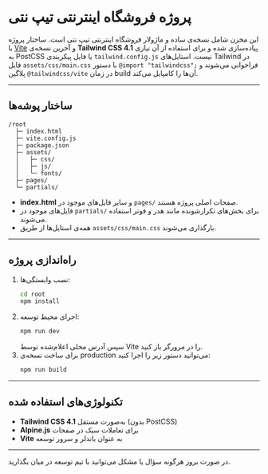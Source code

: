 # پروژه فروشگاه اینترنتی تیپ نتی

این مخزن شامل نسخه‌ی ساده و ماژولار فروشگاه اینترنتی تیپ نتی است. ساختار پروژه با [Vite](https://vitejs.dev/) و آخرین نسخه‌ی **Tailwind CSS 4.1** پیاده‌سازی شده و برای استفاده از آن نیازی به PostCSS یا فایل پیکربندی `tailwind.config.js` نیست. استایل‌های Tailwind در فایل `assets/css/main.css` با دستور `@import "tailwindcss";` فراخوانی می‌شوند و پلاگین `@tailwindcss/vite` در زمان build آن‌ها را کامپایل می‌کند.

---

## ساختار پوشه‌ها

```
/root
  ├─ index.html
  ├─ vite.config.js
  ├─ package.json
  ├─ assets/
  │   ├─ css/
  │   ├─ js/
  │   └─ fonts/
  ├─ pages/
  └─ partials/
```

- **index.html** و سایر فایل‌های موجود در `pages/` صفحات اصلی پروژه هستند.
- فایل‌های موجود در `partials/` برای بخش‌های تکرارشونده مانند هدر و فوتر استفاده می‌شوند.
- همه‌ی استایل‌ها از طریق `assets/css/main.css` بارگذاری می‌شوند.

---

## راه‌اندازی پروژه

1. نصب وابستگی‌ها:
   ```bash
   cd root
   npm install
   ```
2. اجرای محیط توسعه:
   ```bash
   npm run dev
   ```
   سپس آدرس محلی اعلام‌شده توسط Vite را در مرورگر باز کنید.
3. برای ساخت نسخه‌ی production می‌توانید دستور زیر را اجرا کنید:
   ```bash
   npm run build
   ```

---

## تکنولوژی‌های استفاده شده

- **Tailwind CSS 4.1** به‌صورت مستقل (بدون PostCSS)
- **Alpine.js** برای تعاملات سبک در صفحات
- **Vite** به عنوان باندلر و سرور توسعه

---

در صورت بروز هرگونه سؤال یا مشکل می‌توانید با تیم توسعه در میان بگذارید.
